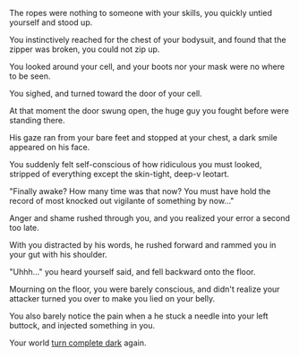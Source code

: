 The ropes were nothing to someone with your skills, you quickly untied yourself and stood up.

You instinctively reached for the chest of your bodysuit, and found that the zipper was broken, you could not zip up.

You looked around your cell, and your boots nor your mask were no where to be seen.

You sighed, and turned toward the door of your cell.

At that moment the door swung open, the huge guy you fought before were standing there.

His gaze ran from your bare feet and stopped at your chest, a dark smile appeared on his face.

You suddenly felt self-conscious of how ridiculous you must looked, stripped of everything except the skin-tight, deep-v leotart.

"Finally awake? How many time was that now? You must have hold the record of most knocked out vigilante of something by now..." 

Anger and shame rushed through you, and you realized your error a second too late.

With you distracted by his words, he rushed forward and rammed you in your gut with his shoulder.

"Uhhh..." you heard yourself said, and fell backward onto the floor.

Mourning on the floor, you were barely conscious, and didn't realize your attacker turned you over to make you lied on your belly.

You also barely notice the pain when a he stuck a needle into your left buttock, and injected something in you.

Your world [turn complete dark](../drugged/drugged.md) again.
